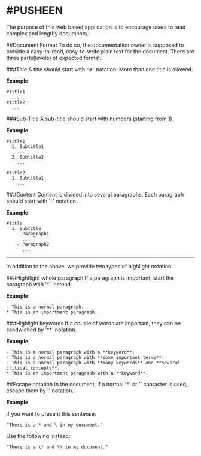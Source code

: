 #PUSHEEN
=====
The purpose of this web based application is to encourage users to read complex and lengthy documents.

##Document Format
To do so, the documentation owner is supposed to provide a easy-to-read, easy-to-write plain text for the document.
There are three parts(levels) of expected format:

###Title
A title should start with `'#'` notation. More than one title is allowed.

**Example**
```
#Title1
  ...
#Title2
  ...
```

###Sub-Title
A sub-title should start with numbers (starting from 1).

**Example**
```
#Title1
  1. Subtitle1
    ...
  2. Subtitle2
    ...

#Title2
  1. Subtitle1
    ...
```

###Content
Content is divided into several paragraphs. Each paragraph should start with '-' notation.

**Example**
```
#Title
  1. Subtitle
    - Paragraph1
      ...
    - Paragraph2
      ...
```
-----

In addition to the above, we provide two types of highlight notation.

###Hightlight whole paragraph
If a paragraph is important, start the paragraph with '*' instead.

**Example**
```
- This is a normal paragraph.
* This is an importment paragraph.
```

###Highlight keywords
If a couple of words are important, they can be sandwiched by '**' notation.

**Example**
```
- This is a normal paragraph with a **keyword**.
- This is a normal paragraph with **some important terms**.
- This is a normal paragraph with **many keywords** and **several critical concepts**.
* This is an importment paragraph with a **keyword**.
```

##Escape notation
In the document, if a normal '*' or '\' character is used, escape them by '\' notation.

**Example**

If you want to present this sentense:
```
"There is a * and \ in my document."
```

Use the following instead:
```
"There is a \* and \\ in my document."
```
